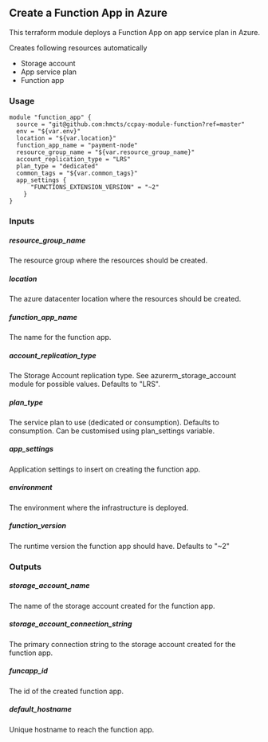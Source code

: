 
## Create a Function App in Azure

This terraform module deploys a Function App on app service plan in Azure.

Creates following resources automatically
- Storage account
- App service plan
- Function app

### Usage

```hcl
module "function_app" {
  source = "git@github.com:hmcts/ccpay-module-function?ref=master"
  env = "${var.env}"
  location = "${var.location}"
  function_app_name = "payment-node"
  resource_group_name = "${var.resource_group_name}"
  account_replication_type = "LRS"
  plan_type = "dedicated"
  common_tags = "${var.common_tags}"
  app_settings {
      "FUNCTIONS_EXTENSION_VERSION" = "~2"
    }
}

```

### Inputs

##### resource_group_name
The resource group where the resources should be created.

##### location
The azure datacenter location where the resources should be created.

##### function_app_name
The name for the function app.

##### account_replication_type
The Storage Account replication type. See azurerm_storage_account module for possible values. Defaults to "LRS".

##### plan_type
The service plan to use (dedicated or consumption). Defaults to consumption. Can be customised using plan_settings variable.

##### app_settings
Application settings to insert on creating the function app. 

##### environment
The environment where the infrastructure is deployed.

##### function_version
The runtime version the function app should have. Defaults to "~2"

### Outputs

##### storage_account_name
The name of the storage account created for the function app.

##### storage_account_connection_string
The primary connection string to the storage account created for the function app.

##### funcapp_id
The id of the created function app.

##### default_hostname
Unique hostname to reach the function app.
